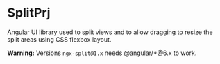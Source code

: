 # SplitPrj

Angular UI library used to split views and to allow dragging to resize the split areas using CSS flexbox layout.

**Warning:**
Versions `ngx-split@1.x` needs @angular/*@6.x to work.
